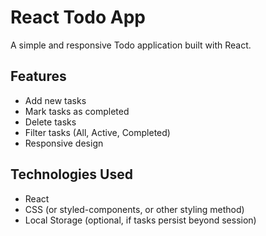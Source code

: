 # React Todo App

A simple and responsive Todo application built with React.


## Features

- Add new tasks
- Mark tasks as completed
- Delete tasks
- Filter tasks (All, Active, Completed)
- Responsive design

## Technologies Used

- React
- CSS (or styled-components, or other styling method)
- Local Storage (optional, if tasks persist beyond session)
